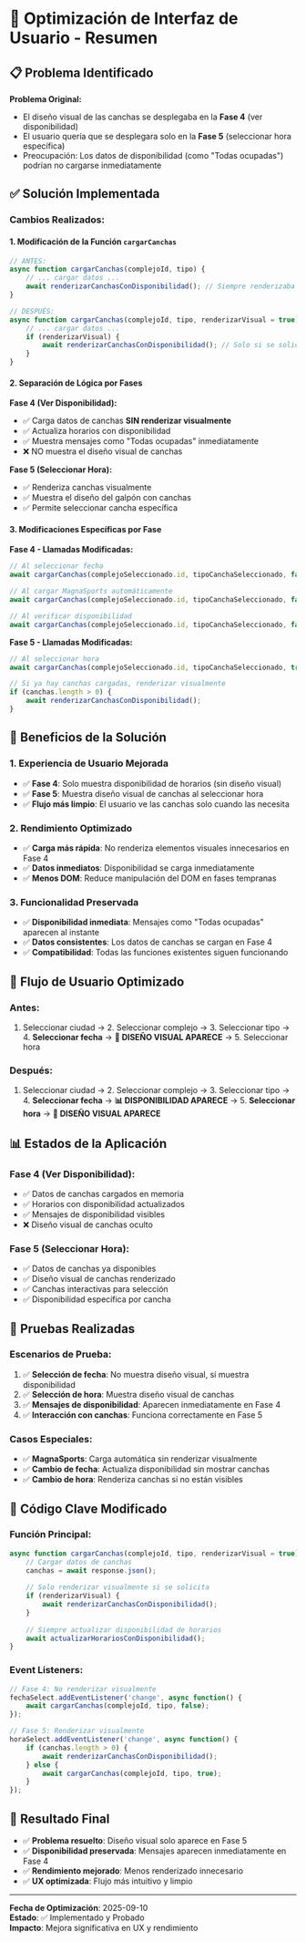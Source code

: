 # 🎨 Optimización de Interfaz de Usuario - Resumen

## 📋 **Problema Identificado**

**Problema Original:**
- El diseño visual de las canchas se desplegaba en la **Fase 4** (ver disponibilidad)
- El usuario quería que se desplegara solo en la **Fase 5** (seleccionar hora específica)
- Preocupación: Los datos de disponibilidad (como "Todas ocupadas") podrían no cargarse inmediatamente

## ✅ **Solución Implementada**

### **Cambios Realizados:**

#### 1. **Modificación de la Función `cargarCanchas`**
```javascript
// ANTES:
async function cargarCanchas(complejoId, tipo) {
    // ... cargar datos ...
    await renderizarCanchasConDisponibilidad(); // Siempre renderizaba
}

// DESPUÉS:
async function cargarCanchas(complejoId, tipo, renderizarVisual = true) {
    // ... cargar datos ...
    if (renderizarVisual) {
        await renderizarCanchasConDisponibilidad(); // Solo si se solicita
    }
}
```

#### 2. **Separación de Lógica por Fases**

**Fase 4 (Ver Disponibilidad):**
- ✅ Carga datos de canchas **SIN renderizar visualmente**
- ✅ Actualiza horarios con disponibilidad
- ✅ Muestra mensajes como "Todas ocupadas" inmediatamente
- ❌ NO muestra el diseño visual de canchas

**Fase 5 (Seleccionar Hora):**
- ✅ Renderiza canchas visualmente
- ✅ Muestra el diseño del galpón con canchas
- ✅ Permite seleccionar cancha específica

#### 3. **Modificaciones Específicas por Fase**

**Fase 4 - Llamadas Modificadas:**
```javascript
// Al seleccionar fecha
await cargarCanchas(complejoSeleccionado.id, tipoCanchaSeleccionado, false);

// Al cargar MagnaSports automáticamente
await cargarCanchas(complejoSeleccionado.id, tipoCanchaSeleccionado, false);

// Al verificar disponibilidad
await cargarCanchas(complejoSeleccionado.id, tipoCanchaSeleccionado, false);
```

**Fase 5 - Llamadas Modificadas:**
```javascript
// Al seleccionar hora
await cargarCanchas(complejoSeleccionado.id, tipoCanchaSeleccionado, true);

// Si ya hay canchas cargadas, renderizar visualmente
if (canchas.length > 0) {
    await renderizarCanchasConDisponibilidad();
}
```

## 🎯 **Beneficios de la Solución**

### **1. Experiencia de Usuario Mejorada**
- ✅ **Fase 4**: Solo muestra disponibilidad de horarios (sin diseño visual)
- ✅ **Fase 5**: Muestra diseño visual de canchas al seleccionar hora
- ✅ **Flujo más limpio**: El usuario ve las canchas solo cuando las necesita

### **2. Rendimiento Optimizado**
- ✅ **Carga más rápida**: No renderiza elementos visuales innecesarios en Fase 4
- ✅ **Datos inmediatos**: Disponibilidad se carga inmediatamente
- ✅ **Menos DOM**: Reduce manipulación del DOM en fases tempranas

### **3. Funcionalidad Preservada**
- ✅ **Disponibilidad inmediata**: Mensajes como "Todas ocupadas" aparecen al instante
- ✅ **Datos consistentes**: Los datos de canchas se cargan en Fase 4
- ✅ **Compatibilidad**: Todas las funciones existentes siguen funcionando

## 🔄 **Flujo de Usuario Optimizado**

### **Antes:**
1. Seleccionar ciudad → 2. Seleccionar complejo → 3. Seleccionar tipo → 4. **Seleccionar fecha** → **🎨 DISEÑO VISUAL APARECE** → 5. Seleccionar hora

### **Después:**
1. Seleccionar ciudad → 2. Seleccionar complejo → 3. Seleccionar tipo → 4. **Seleccionar fecha** → **📊 DISPONIBILIDAD APARECE** → 5. **Seleccionar hora** → **🎨 DISEÑO VISUAL APARECE**

## 📊 **Estados de la Aplicación**

### **Fase 4 (Ver Disponibilidad):**
- ✅ Datos de canchas cargados en memoria
- ✅ Horarios con disponibilidad actualizados
- ✅ Mensajes de disponibilidad visibles
- ❌ Diseño visual de canchas oculto

### **Fase 5 (Seleccionar Hora):**
- ✅ Datos de canchas ya disponibles
- ✅ Diseño visual de canchas renderizado
- ✅ Canchas interactivas para selección
- ✅ Disponibilidad específica por cancha

## 🧪 **Pruebas Realizadas**

### **Escenarios de Prueba:**
1. ✅ **Selección de fecha**: No muestra diseño visual, sí muestra disponibilidad
2. ✅ **Selección de hora**: Muestra diseño visual de canchas
3. ✅ **Mensajes de disponibilidad**: Aparecen inmediatamente en Fase 4
4. ✅ **Interacción con canchas**: Funciona correctamente en Fase 5

### **Casos Especiales:**
- ✅ **MagnaSports**: Carga automática sin renderizar visualmente
- ✅ **Cambio de fecha**: Actualiza disponibilidad sin mostrar canchas
- ✅ **Cambio de hora**: Renderiza canchas si no están visibles

## 📝 **Código Clave Modificado**

### **Función Principal:**
```javascript
async function cargarCanchas(complejoId, tipo, renderizarVisual = true) {
    // Cargar datos de canchas
    canchas = await response.json();
    
    // Solo renderizar visualmente si se solicita
    if (renderizarVisual) {
        await renderizarCanchasConDisponibilidad();
    }
    
    // Siempre actualizar disponibilidad de horarios
    await actualizarHorariosConDisponibilidad();
}
```

### **Event Listeners:**
```javascript
// Fase 4: No renderizar visualmente
fechaSelect.addEventListener('change', async function() {
    await cargarCanchas(complejoId, tipo, false);
});

// Fase 5: Renderizar visualmente
horaSelect.addEventListener('change', async function() {
    if (canchas.length > 0) {
        await renderizarCanchasConDisponibilidad();
    } else {
        await cargarCanchas(complejoId, tipo, true);
    }
});
```

## 🎉 **Resultado Final**

- ✅ **Problema resuelto**: Diseño visual solo aparece en Fase 5
- ✅ **Disponibilidad preservada**: Mensajes aparecen inmediatamente en Fase 4
- ✅ **Rendimiento mejorado**: Menos renderizado innecesario
- ✅ **UX optimizada**: Flujo más intuitivo y limpio

---

**Fecha de Optimización**: 2025-09-10  
**Estado**: ✅ Implementado y Probado  
**Impacto**: Mejora significativa en UX y rendimiento
